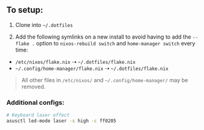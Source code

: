 ## To setup:
1. Clone into `~/.dotfiles`

2. Add the following symlinks on a new install to avoid having to add the `--flake .` option to `nixos-rebuild switch` and `home-manager switch` every time:
- `/etc/nixos/flake.nix` ⇢ `~/.dotfiles/flake.nix`
- `~/.config/home-manager/flake.nix` ⇢ `~/.dotfiles/flake.nix`

> All other files in `/etc/nixos/` and `~/.config/home-manager/` may be removed.



### Additional configs:
```bash
# Keyboard laser effect
asusctl led-mode laser -s high -c ff0205
```